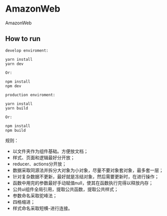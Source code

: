 # AmazonWeb
AmazonWeb

## How to run
```
develop enviroment:

yarn install 
yarn dev

Or:

npm install
npm dev
```
```
production enviroment:

yarn install
yarn build

Or: 

npm install
npm build
```
规则：
- 以文件夹作为组件基础。方便放文档；
- 样式、页面和逻辑最好分开放；
- reducer、actions分开放；
- 数据采取同源法并拆分大对象为小对象，尽量不要对象套对象，最多套一层；
- 针对复杂数据不更新，最好就是冻结对象，然后需要更新时，在进行操作；
- 函数中用完的参数最好手动赋值null，使其在函数执行完得以释放内存；
- 公共ui组件全局引用，提取公共函数，提取公共样式；
- 参数命名采取驼峰法；
- 四格缩进；
- 样式命名采取短横-进行连接。
